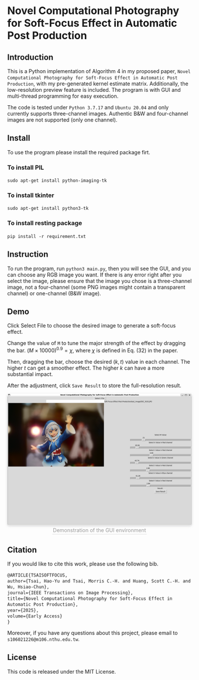 # Novel Computational Photography for Soft-Focus Effect in Automatic Post Production

## Introduction
This is a Python implementation of Algorithm 4 in my proposed paper, ``Novel Computational Photography for Soft-Focus Effect in Automatic Post Production``, with my pre-generated kernel estimate matrix. Additionally, the low-resolution preview feature is included.
The program is with GUI and multi-thread programming for easy execution.

The code is tested under `Python 3.7.17` and ``Ubuntu 20.04`` and only currently supports three-channel images. Authentic B&W and four-channel images are not supported (only one channel).


## Install
To use the program please install the required package firt.

### To install PIL
``sudo apt-get install python-imaging-tk``

### To install tkinter
``sudo apt-get install python3-tk ``

### To install resting package 
``pip install -r requirement.txt``

## Instruction
To run the program, run ``python3 main.py``, then you will see the GUI, and you can choose any RGB image you want. If there is any error right after you select the image, please ensure that the image you chose is a three-channel image, not a four-channel (some PNG images might contain a transparent channel) or one-channel (B&W image).

## Demo
Click Select File to choose the desired image to generate a soft-focus effect.

Change the value of `M` to tune the major strength of the effect by dragging the bar. $(M \times 10000)^{0.9}=\chi$, where $\chi$ is defined in Eq. (32) in the paper.

Then, dragging the bar, choose the desired $(k,t)$ value in each channel. The higher $t$ can get a smoother effect. The higher $k$ can have a more substantial impact.

After the adjustment, click `Save Result` to store the full-resolution result.

<center>
    <img style="border-radius: 0.3125em;
    box-shadow: 0 2px 4px 0 rgba(34,36,38,.12),0 2px 10px 0 rgba(34,36,38,.08);" 
    src="./image/demo_1.png">
    <br>
    <div style="color:orange; border-bottom: 1px solid #d9d9d9;
    display: inline-block;
    color: #999;
    padding: 2px;">Demonstration  of the GUI environment</div>
</center>


## Citation

If you would like to cite this work, please use the following bib.
```
@ARTICLE{TSAISOFTFOCUS,
author={Tsai, Hao-Yu and Tsai, Morris C.-H. and Huang, Scott C.-H. and Wu, Hsiao-Chun},
journal={IEEE Transactions on Image Processing},
title={Novel Computational Photography for Soft-Focus Effect in Automatic Post Production},
year={2025},
volume={Early Access}
}
```
Moreover, if you have any questions about this project, please email to `s106021226@m106.nthu.edu.tw`.

## License
This code is released under the MIT License. 